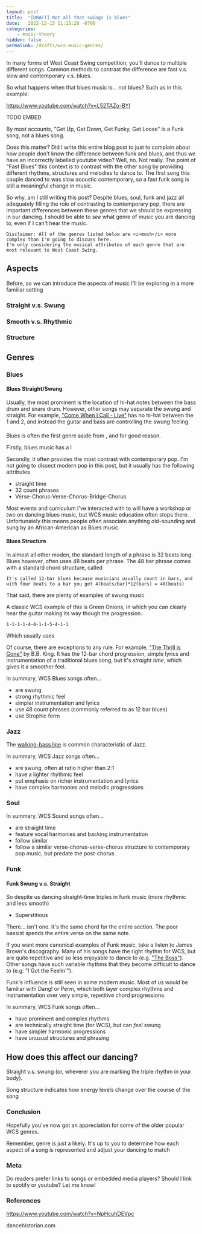 ```yaml
---
layout: post
title:  "[DRAFT] Not all that swings is blues"
date:   2022-12-15 11:15:20 -0700
categories:
    - music-theory
hidden: false
permalink: /drafts/wcs-music-genres/
---
```


In many forms of West Coast Swing competition, you'll dance to multiple different songs. Common methods
to contrast the difference are fast v.s. slow and contemporary v.s. blues. 


So what happens when that blues music is... not blues? Such as in this example: 

https://www.youtube.com/watch?v=L52TAZo-BYI

TODO EMBED


By most accounts, "Get Up, Get Down, Get Funky, Get Loose" is a Funk song, not a blues song. 

Does this matter? Did I write this entire blog post to just to complain about how people don't know the difference between funk and blues, and thus we have an incorrectly labelled youtube video? Well, no. Not really. The point of "Fast Blues" this context is to 
contrast with the other song by providing different rhythms, structures and melodies to dance to. 
The first song this couple danced to was slow acoustic contemporary, so a fast funk song is still a 
meaningful change in music.

So why, am I still writing this post? Despite blues, soul, funk and jazz all adequately filling the role of 
contrasting to contemporary pop, there are important differences between these genres that we should be 
expressing in our dancing. I should be able to _see_ what genre of music you are dancing to, even if I can't 
hear the music.


```info
Disclaimer: All of the genres listed below are <i>much</i> more complex than I'm going to discuss here.
I'm only considering the musical attributes of each genre that are most relevant to West Coast Swing.
```

## Aspects

Before, so we can introduce the aspects of music I'll be exploring in a more familiar setting

### Straight v.s. Swung

### Smooth v.s. Rhythmic 

### Structure



## Genres

### Blues

#### Blues Straight/Swung

Usually, the most prominent is the location of hi-hat notes between the bass drum and snare drum. However, other songs may separate the swung and straight. For example, ["Come When I Call - Live"](https://open.spotify.com/track/1G7Gg1cH4VKBu3XaoCppzC?si=8816c272ab104da5) has no hi-hat between the 1 and 2, and instead the guitar and bass are controlling the swung feeling.  

#### 

#### 

Blues is often the first genre aside from , and for good reason. 

Firstly, blues music has a l

Secondly, it often provides the most contrast with contemporary pop. I'm not going to dissect 
modern pop in this post, but it usually has the following attributes

- straight time
- 32 count phrases
- Verse-Chorus-Verse-Chorus-Bridge-Chorus  


Most events and curriculum I've interacted with to will have a workshop or two on dancing blues music, but WCS music education often stops there. Unfortunately this means people often associate anything old-sounding and sung by an African-American as Blues music.



#### Blues Structure

In almost all other moden, the standard length of a phrase is 32 beats long. Blues however, often uses 48 beats per phrase. 
The 48 bar phrase comes with a standard chord structure, called 

```info
It's called 12-bar blues because musicians usually count in bars, and with four beats to a bar you get 4(beats/bar)*12(bars) = 48(beats) 
```

That said, there are plenty of examples of swung music 



A classic WCS example of this is Green Onions, in which you can clearly hear the guitar making its way though the progression.

`1-1-1-1-4-4-1-1-5-4-1-1` 

Which usually uses 

Of course, there are exceptions to any rule. For example, ["The Thrill is Gone"](https://open.spotify.com/track/3cg0dJfrQB66Qf2YthPb6G?si=0957ccf93f224e3b) by B.B. King. It has the 12-bar chord progression, simple lyrics and instrumentation of a traditional blues song, but it's _straight time_, which gives it a smoother feel.     

In summary, WCS Blues songs often...

- are swung
- strong rhythmic feel
- simpler instrumentation and lyrics
- use 48 count phrases (commonly referred to as 12 bar blues)
- use Strophic form


### Jazz



The [walking-bass line](https://en.wikipedia.org/wiki/Bassline#Walking_bass) is common characteristic of Jazz.  

In summary, WCS Jazz songs often...

- are swung, often at ratio higher than 2:1
- have a lighter rhythmic feel
- put emphasis on richer instrumentation and lyrics
- have complex harmonies and melodic progressions
 


### Soul

In summary, WCS Sound songs often...


- are straight time
- feature vocal harmonies and backing instrumentation
- follow similar 
- follow a similar verse-chorus-verse-chorus structure to contemporary pop music, but predate the post-chorus.

### Funk

#### Funk Swung v.s. Straight





So despite us dancing straight-time triples in funk music (more rhythmic and less smooth)

- Superstitious 

There... isn't one. It's the same chord for the entire section. The poor bassist spends the entire verse
on the same note.



If you want more canonical examples of Funk music, take a listen to James Brown's discography. 
Many of his songs have the right rhythm for WCS, but are quite repetitive and so less enjoyable to dance to (e.g. ["The Boss"](https://open.spotify.com/track/6LzjgzpVl0hB3YrBU1b8Z1?si=7b26d35edfb04ba8)). Other songs have such variable rhythms that they become
difficult to dance to (e.g. "I Got the Feelin'"). 

Funk's influence is still seen in some modern music. Most of us would be familiar with 
Dang! or Perm, which both layer complex rhythms and instrumentation over very simple, repetitive chord progressions. 


In summary, WCS Funk songs often...

- have prominent and complex rhythms
- are technically straight time (for WCS), but can _feel_ swung
- have simpler harmonic progressions
- have unusual structures and phrasing


## How does this affect our dancing?

Straight v.s. swung (or, wheverer you are marking the triple rhythm in your body).

Song structure indicates how energy levels change over the course of the song



### Conclusion 

Hopefully you've now got an appreciation for some of the older popular WCS genres.

Remember, genre is just a likely. It's up to you to determine how each aspect of a song
is represented and adjust your dancing to match 

### Meta

Do readers prefer links to songs or embedded media players? Should I link to spotify or youtube?
Let me know!


### References

[^TODO]: [display](https://en.wikipedia.org/wiki/Swing_music)

https://www.youtube.com/watch?v=NpHcuhDEVpc

dancehistorian.com